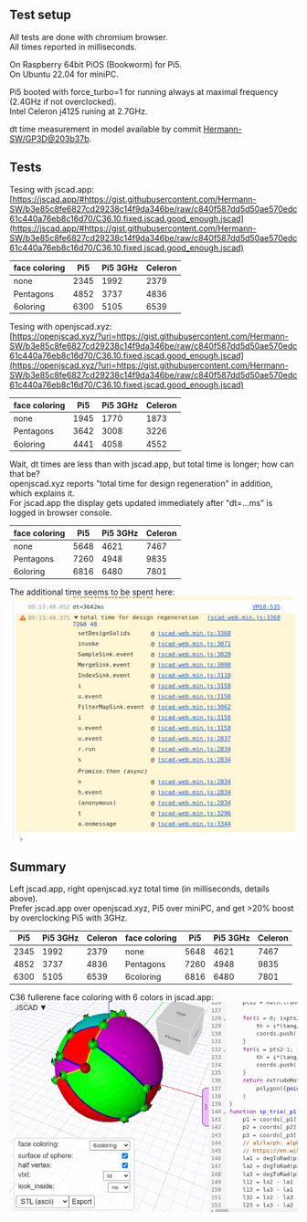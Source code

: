 
## Test setup

All tests are done with chromium browser.  
All times reported in milliseconds.  

On Raspberry 64bit PiOS (Bookworm) for Pi5.  
On Ubuntu 22.04 for miniPC.  

Pi5 booted with force_turbo=1 for running always at maximal frequency (2.4GHz if not overclocked).  
Intel Celeron j4125 runing at 2.7GHz.  

dt time measurement in model available by commit [Hermann-SW/GP3D@203b37b](https://github.com/Hermann-SW/GP3D/commit/203b37b06d0f2c6f17eeaa49820a24d674b35f7b).

## Tests

Tesing with jscad.app:  
[https://jscad.app/#https://gist.githubusercontent.com/Hermann-SW/b3e85c8fe6827cd29238c14f9da346be/raw/c840f587dd5d50ae570edc61c440a76eb8c16d70/C36.10.fixed.jscad.good_enough.jscad](https://jscad.app/#https://gist.githubusercontent.com/Hermann-SW/b3e85c8fe6827cd29238c14f9da346be/raw/c840f587dd5d50ae570edc61c440a76eb8c16d70/C36.10.fixed.jscad.good_enough.jscad)  
 
face coloring|Pi5 |Pi5 3GHz|Celeron
-|-------|-------|-------
none|2345|1992|2379
Pentagons|4852|3737|4836
6oloring|6300|5105|6539

Tesing with openjscad.xyz:  
[https://openjscad.xyz/?uri=https://gist.githubusercontent.com/Hermann-SW/b3e85c8fe6827cd29238c14f9da346be/raw/c840f587dd5d50ae570edc61c440a76eb8c16d70/C36.10.fixed.jscad.good_enough.jscad](https://openjscad.xyz/?uri=https://gist.githubusercontent.com/Hermann-SW/b3e85c8fe6827cd29238c14f9da346be/raw/c840f587dd5d50ae570edc61c440a76eb8c16d70/C36.10.fixed.jscad.good_enough.jscad)

face coloring|Pi5 |Pi5 3GHz|Celeron
-|-------|-------|-------
none|1945|1770|1873
Pentagons|3642|3008|3226
6oloring|4441|4058|4552

Wait, dt times are less than with jscad.app, but total time is longer; how can that be?  
openjscad.xyz reports "total time for design regeneration" in addition, which explains it.  
For jscad.app the display gets updated immediately after "dt=...ms" is logged in browser console.  

face coloring|Pi5 |Pi5 3GHz|Celeron
-|-------|-------|-------
none|5648|4621|7467
Pentagons|7260|4948|9835
6oloring|6816|6480|7801


The additional time seems to be spent here:
![res/dt.stacktrace.png](res/dt.stacktrace.png)


## Summary

Left jscad.app, right openjscad.xyz total time (in milliseconds, details above).  
Prefer jscad.app over openjscad.xyz, Pi5 over miniPC, and get >20% boost by overclocking Pi5 with 3GHz.

Pi5 |Pi5 3GHz|Celeron|face coloring|Pi5 |Pi5 3GHz|Celeron
----|---|-------|-------|-|-|-
2345|1992|2379|none|5648|4621|7467
4852|3737|4836|Pentagons|7260|4948|9835
6300|5105|6539|6coloring|6816|6480|7801

C36 fullerene face coloring with 6 colors in jscad.app:  
![res/dt.6coloring.png](res/dt.6coloring.png)
